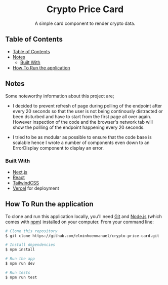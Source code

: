 <!-- Please update value in the {}  -->

<h1 align="center">Crypto Price Card</h1>

<div align="center">
   A simple card component to render crypto data.
</div>

<!-- TABLE OF CONTENTS -->

## Table of Contents

- [Table of Contents](#table-of-contents)
- [Notes](#notes)
  - [Built With](#built-with)
- [How To Run the application](#how-to-run-the-application)

<!-- OVERVIEW -->


## Notes
Some noteworthy information about this project are;

- I decided to prevent refresh of page during polling of the endpoint after every 20 seconds so that the user is not being continously distracted or been dsiturbed and have to start from the first page all over again. However inspection of the code and the browser's network tab will show the pollling of the endpoint happening every 20 seconds.

- I tried to be as modular as possible to ensure that the code base is scalable hence I wrote a number of components even down to an ErrorDisplay component to display an error.

### Built With

<!-- This section should list any major frameworks that you built your project using. Here are a few examples.-->

- [Next.js](https://nextjs.org/)
- [React](https://reactjs.org/)
- [TailwindCSS](https://tailwindcss.com/)
- [Vercel](https://vercel.com) for deployment
## How To Run the application

<!-- Example: -->

To clone and run this application locally, you'll need [Git](https://git-scm.com) and [Node.js](https://nodejs.org/en/download/) (which comes with [npm](http://npmjs.com)) installed on your computer. From your command line:

```bash
# Clone this repository
$ git clone https://github.com/elminhoemmanuel/crypto-price-card.git

# Install dependencies
$ npm install

# Run the app
$ npm run dev

# Run tests
$ npm run test
```

